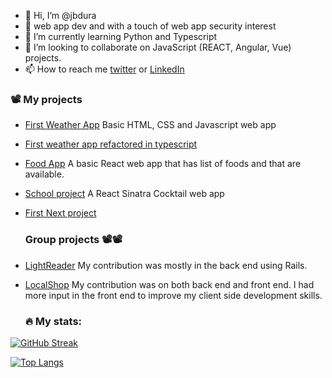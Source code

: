 - 👋 Hi, I’m @jbdura
- 👀 web app dev and with a touch of web app security interest
- 🌱 I’m currently learning Python and Typescript
- 💞️ I’m looking to collaborate on JavaScript (REACT, Angular, Vue) projects.
- 📫 How to reach me [twitter](twitter.com/jbidura) or [LinkedIn](https://ke.linkedin.com/in/johnson-bidura-2a8317107)

      
      
### 📽️ My projects

- [First Weather App](https://github.com/jbdura/weather)
      Basic HTML, CSS and Javascript web app

- [First weather app refactored in typescript](https://github.com/jbdura/weather2)

- [Food App](https://github.com/jbdura/food-map)
      A basic React web app that has list of foods and that are available.

- [School project](https://github.com/jbdura/phase-3-project)
      A React Sinatra Cocktail web app
      
- [First Next project](https://next-proj-phi.vercel.app/) 


  ### Group projects 📽️📽️

- [LightReader](https://github.com/ndurivin/Light-Reader)
      My contribution was mostly in the back end using Rails.

- [LocalShop](https://github.com/Group1-Local-Shop)
      My contribution was on both back end and front end. I had more input in the front end to improve my client side development skills.


  ### 🔥 My stats:
[![GitHub Streak](http://github-readme-streak-stats.herokuapp.com?user=jbdura&theme=dark&background=000000)](https://git.io/streak-stats)


[![Top Langs](https://github-readme-stats.vercel.app/api/top-langs/?username=jbdura)](https://github.com/anuraghazra/github-readme-stats)


<!---
jbdura/jbdura is a ✨ special ✨ repository because its `README.md` (this file) appears on your GitHub profile.
You can click the Preview link to take a look at your changes.
--->
